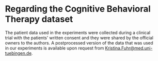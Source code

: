 # Regarding the Cognitive Behavioral Therapy dataset

The patient data used in the experiments were collected during a clinical trial with the patients' written consent and they were shared by the official owners to the authors. A postprocessed version of the data that was used in our experiments is available upon request from Kristina.Fuhr@med.uni-tuebingen.de.
